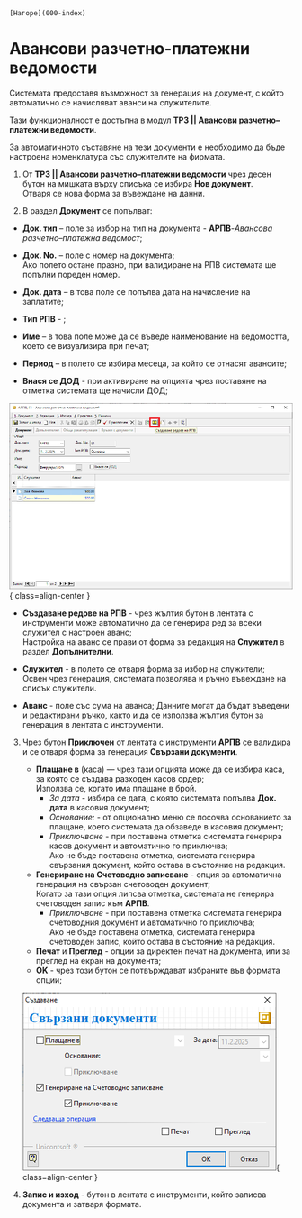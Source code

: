 ```{only} html
[Нагоре](000-index)
```

# Авансови разчетно-платежни ведомости

Системата предоставя възможност за генерация на документ, с който автоматично се начисляват аванси на служителите. 

Тази функционалност е достъпна в модул **ТРЗ || Авансови разчетно–платежни ведомости**.  

За автоматичното съставяне на тези документи е необходимо да бъде настроена номенклатура със служителите на фирмата.  

1) От **ТРЗ || Авансови разчетно–платежни ведомости** чрез десен бутон на мишката върху списъка се избира **Нов документ**.  
Отваря се нова форма за въвеждане на данни.  

2) В раздел **Документ** се попълват:  

 - **Док. тип** – поле за избор на тип на документа - **АРПВ**-*Авансова разчетно–платежна ведомост*;  

 - **Док. No.** – поле с номер на документа;  
 Ако полето остане празно, при валидиране на РПВ системата ще попълни пореден номер.  

 - **Док. дата** – в това поле се попълва дата на начисление на заплатите; 

 - **Тип РПВ** - ;  

 - **Име** – в това поле може да се въведе наименование на ведомостта, което се визуализира при печат;  

 - **Период** – в полето се избира месеца, за който се отнасят авансите;  

 - **Внася се ДОД** - при активиране на опцията чрез поставяне на отметка системата ще начисли ДОД;  

 ![](901-adv-payroll-documents1.png){ class=align-center }

 - **Създаване редове на РПВ** - чрез жълтия бутон в лентата с инструменти може автоматично да се генерира ред за всеки служител с настроен аванс;  
 Настройка на аванс се прави от форма за редакция на **Служител** в раздел **Допълнителни**.  

 - **Служител** - в полето се отваря форма за избор на служители;  
 Освен чрез генерация, системата позволява и ръчно въвеждане на списък служители.  

 - **Аванс** - поле със сума на аванса; 
 Данните могат да бъдат въведени и редактирани ръчко, както и да се използва жълтия бутон за генерация в лентата с инструменти.  

3) Чрез бутон **Приключен** от лентата с инструменти **АРПВ** се валидира и се отваря форма за генерация **Свързани документи**.  
    - **Плащане в** (каса) — чрез тази опцията може да се избира каса, за която се създава разходен касов ордер;  
    Използва се, когато има плащане в брой.    
        - *За дата* - избира се дата, с която системата попълва **Док. дата** в касовия документ; 
        - *Основание:* - от опционално меню се посочва основанието за плащане, което системата да обзаведе в касовия документ;
        - *Приключване* - при поставена отметка системата генерира касов документ и автоматично го приключва;  
        Ако не бъде поставена отметка, системата генерира свързания документ, който остава в състояние на редакция. 
    - **Генериране на Счетоводно записване** - опция за автоматична генерация на свързан счетоводен документ;  
    Когато за тази опция липсва отметка, системата не генерира счетоводен запис към **АРПВ**.  
        - *Приключване* - при поставена отметка системата генерира счетоводния документ и автоматично го приключва;  
        Ако не бъде поставена отметка, системата генерира счетоводен запис, който остава в състояние на редакция. 
    - **Печат** и **Преглед** - опции за директен печат на документа, или за преглед на екран на документа;     
    - **OK** - чрез този бутон се потвърждават избраните във формата опции;  

     ![](901-adv-payroll-documents2.png){ class=align-center }

4) **Запис и изход** - бутон в лентата с инструменти, който записва документа и затваря формата.  